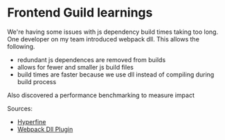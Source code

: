# Frontend Guild learnings

We're having some issues with js dependency build times taking too long. 
One developer on my team introduced webpack dll. This allows the following.

- redundant js dependences are removed from builds
- allows for fewer and smaller js build files
- build times are faster because we use dll instead of compiling during build process

Also discovered a performance benchmarking to measure impact 

Sources: 
- [Hyperfine](https://github.com/sharkdp/hyperfine)
- [Webpack Dll Plugin](https://webpack.js.org/plugins/dll-plugin)
